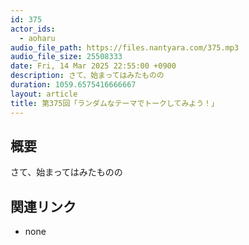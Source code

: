 ```yaml
---
id: 375
actor_ids:
  - aoharu
audio_file_path: https://files.nantyara.com/375.mp3
audio_file_size: 25508333
date: Fri, 14 Mar 2025 22:55:00 +0900
description: さて、始まってはみたものの
duration: 1059.6575416666667
layout: article
title: 第375回「ランダムなテーマでトークしてみよう！」
---
```

## 概要

さて、始まってはみたものの

## 関連リンク

* none
